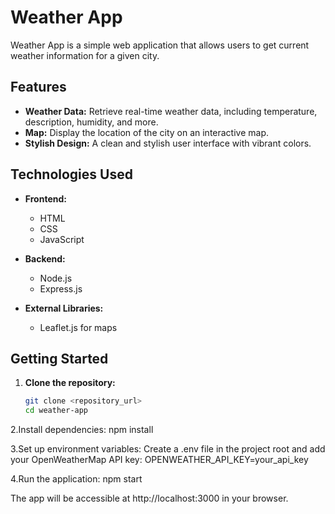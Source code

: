 # Weather App

Weather App is a simple web application that allows users to get current weather information for a given city.

## Features

- **Weather Data:** Retrieve real-time weather data, including temperature, description, humidity, and more.
- **Map:** Display the location of the city on an interactive map.
- **Stylish Design:** A clean and stylish user interface with vibrant colors.

## Technologies Used

- **Frontend:**
  - HTML
  - CSS
  - JavaScript

- **Backend:**
  - Node.js
  - Express.js

- **External Libraries:**
  - Leaflet.js for maps

## Getting Started

1. **Clone the repository:**
   ```bash
   git clone <repository_url>
   cd weather-app
2.Install dependencies:
npm install

3.Set up environment variables:
Create a .env file in the project root and add your OpenWeatherMap API key:
OPENWEATHER_API_KEY=your_api_key

4.Run the application:
npm start

The app will be accessible at http://localhost:3000 in your browser.
